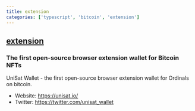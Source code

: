 ```yaml
---
title: extension
categories: ['typescript', 'bitcoin', 'extension']
---
```

## [extension](https://github.com/unisat-wallet/extension)

### The first open-source browser extension wallet for Bitcoin NFTs


UniSat Wallet - the first open-source browser extension wallet for Ordinals on bitcoin.

- Website: https://unisat.io/
- Twitter: https://twitter.com/unisat_wallet
